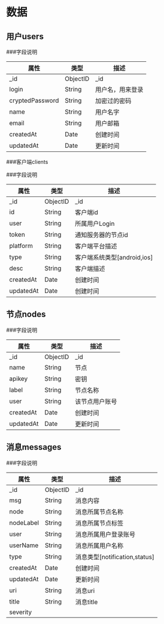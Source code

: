 数据
===============================

用户users
-------------------------------

###字段说明

属性			|类型		|描述	
------------------------|---------------|-----------
\_id			|ObjectID	|\_id
login			|String		|用户名，用来登录
cryptedPassword		|String		|加密过的密码
name			|String		|用户名字
email			|String		|用户邮箱
createdAt		|Date		|创建时间
updatedAt		|Date		|更新时间

###客户端clients

###字段说明

属性			|类型		|描述	
------------------------|---------------|-----------
\_id			|ObjectID	|\_id
id			|String		|客户端id
user			|String		|所属用户Login
token			|String		|通知服务器的节点id
platform		|String		|客户端平台描述
type			|String		|客户端系统类型[android,ios]
desc			|String		|客户端描述
createdAt		|Date		|创建时间
updatedAt		|Date		|创建时间


节点nodes
---------------------------------

###字段说明

属性			|类型		|描述	
------------------------|---------------|-----------
\_id			|ObjectID	|\_id
name			|String		|节点
apikey			|String		|密钥
label			|String		|节点名称
user			|String		|该节点用户账号
createdAt		|Date		|创建时间
updatedAt		|Date		|更新时间

消息messages
---------------------------------

###字段说明

属性			|类型		|描述	
------------------------|---------------|-----------
\_id			|ObjectID	|\_id
msg			|String		|消息内容
node			|String		|消息所属节点名称
nodeLabel		|String		|消息所属节点标签
user			|String		|消息所属用户登录账号
userName		|String		|消息所属用户名称
type			|String		|消息类型[notification,status]
createdAt		|Date		|创建时间
updatedAt		|Date		|更新时间
uri			|String		|消息uri
title			|String		|消息title
severity		|

